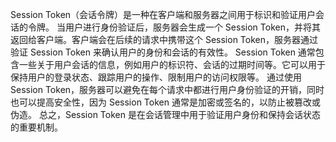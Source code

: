 Session Token（会话令牌）是一种在客户端和服务器之间用于标识和验证用户会话的令牌。
当用户进行身份验证后，服务器会生成一个 Session Token，并将其返回给客户端。客户端会在后续的请求中携带这个 Session Token，服务器通过验证 Session Token 来确认用户的身份和会话的有效性。
Session Token 通常包含一些关于用户会话的信息，例如用户的标识符、会话的过期时间等。它可以用于保持用户的登录状态、跟踪用户的操作、限制用户的访问权限等。
通过使用 Session Token，服务器可以避免在每个请求中都进行用户身份验证的开销，同时也可以提高安全性，因为 Session Token 通常是加密或签名的，以防止被篡改或伪造。
总之，Session Token 是在会话管理中用于验证用户身份和保持会话状态的重要机制。